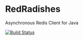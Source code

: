 # RedRadishes
Asynchronous Redis Client for Java

[![Build Status](https://travis-ci.org/vkorenev/RedRadishes.svg)](https://travis-ci.org/vkorenev/RedRadishes)
